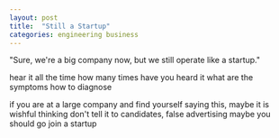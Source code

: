 ```yaml
---
layout: post
title:  "Still a Startup"
categories: engineering business
---
```


"Sure, we're a big company now, but we still operate like a startup."



hear it all the time
how many times have you heard it
what are the symptoms
how to diagnose

if you are at a large company and find yourself saying this, maybe it is wishful thinking
don't tell it to candidates, false advertising
maybe you should go join a startup

